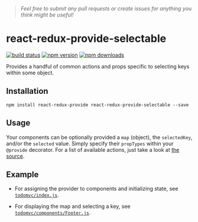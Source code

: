 > *Feel free to submit any pull requests or create issues for anything you think might be useful!*

# react-redux-provide-selectable

[![build status](https://img.shields.io/travis/loggur/react-redux-provide-selectable/master.svg?style=flat-square)](https://travis-ci.org/loggur/react-redux-provide-selectable) [![npm version](https://img.shields.io/npm/v/react-redux-provide-selectable.svg?style=flat-square)](https://www.npmjs.com/package/react-redux-provide-selectable)
[![npm downloads](https://img.shields.io/npm/dm/react-redux-provide-selectable.svg?style=flat-square)](https://www.npmjs.com/package/react-redux-provide-selectable)

Provides a handful of common actions and props specific to selecting keys within some object.


## Installation

```
npm install react-redux-provide react-redux-provide-selectable --save
```


## Usage

Your components can be optionally provided a `map` (object), the `selectedKey`, and/or the `selected` value.  Simply specify their `propTypes` within your `@provide` decorator.  For a list of available actions, just take a look at [the source](https://github.com/loggur/react-redux-provide-selectable/blob/master/src/selectable.js).


## Example

- For assigning the provider to components and initializing state, see [`todomvc/index.js`](https://github.com/loggur/react-redux-provide/blob/master/examples/todomvc/index.js#L7).

- For displaying the map and selecting a key, see [`todomvc/components/Footer.js`](https://github.com/loggur/react-redux-provide/blob/master/examples/todomvc/components/Footer.js).
